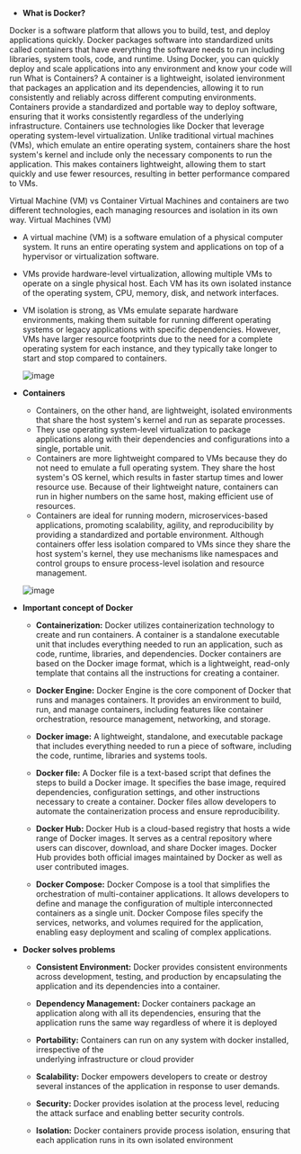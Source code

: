 - **What is Docker?**

Docker is a software platform that allows you to build, test, and deploy applications quickly. Docker packages software into standardized units called containers that have everything the software needs to run including libraries, system tools, code, and runtime. Using Docker, you can quickly deploy and scale applications into any environment and know your code will run
What is Containers?
A container is a lightweight, isolated ienvironment that packages an application and its dependencies, allowing it to run consistently and reliably across different computing environments. Containers provide a standardized and portable way to deploy software, ensuring that it works consistently regardless of the underlying infrastructure.
Containers use technologies like Docker that leverage operating system-level virtualization. Unlike traditional virtual machines (VMs), which emulate an entire operating system, containers share the host system's kernel and include only the necessary components to run the application. This makes containers lightweight, allowing them to start quickly and use fewer resources, resulting in better performance compared to VMs.

Virtual Machine (VM) vs Container 
Virtual Machines and containers are two different technologies, each managing resources and isolation in its own way.
Virtual Machines (VM)
* 	A virtual machine (VM) is a software emulation of a physical computer system. It runs an entire operating system and applications on top of a hypervisor or virtualization software.
* VMs provide hardware-level virtualization, allowing multiple VMs to operate on a single physical host. Each VM has its own isolated instance of the operating system, CPU, memory, disk, and network interfaces. 
* VM isolation is strong, as VMs emulate separate hardware environments, making them suitable for running different operating systems or legacy applications with specific dependencies. However, VMs have larger resource footprints due to the need for a complete operating system for each instance, and they typically take longer to start and stop compared to containers.

    ![image](https://github.com/user-attachments/assets/7ddd2e09-3e8c-4f19-be1a-da2bf2e6a8d2)

- **Containers**
  
  *   Containers, on the other hand, are lightweight, isolated environments that share the host system's kernel and run as separate processes. 
  *   They use operating system-level virtualization to package applications along with their dependencies and configurations into a single, portable unit. 
  *   Containers are more lightweight compared to VMs because they do not need to emulate a full operating system. They share the host system's OS kernel,
      which results in faster startup times and lower resource use. Because of their lightweight nature, containers can run in higher numbers on the same
      host, making efficient use of resources. 
  *   Containers are ideal for running modern, microservices-based applications, promoting scalability, agility, and reproducibility by providing a standardized 
      and portable environment. Although containers offer less isolation compared to VMs since they share the host system's kernel, they use mechanisms like 
      namespaces and control groups to ensure process-level isolation and resource management.
     
    ![image](https://github.com/user-attachments/assets/f37ae62c-30db-4ece-9866-2b26e8f3d7ed)

- **Important concept of Docker**
 
   - **Containerization:** Docker utilizes containerization technology to create and run containers. A container is a standalone executable unit that includes everything needed to run an application, such as code, runtime, libraries, and dependencies. Docker containers are based on the Docker image format, which is a lightweight, read-only template that contains all the instructions for creating a container. 
 
  - **Docker Engine:** Docker Engine is the core component of Docker that runs and manages containers. It provides an environment to build, run, and manage containers, including features like container orchestration, resource management, networking, and storage.
 
  - **Docker image:** A lightweight, standalone, and executable package that includes everything needed to run a piece of software, including the code, runtime, libraries and systems tools.
 
  - **Docker file:** A Docker file is a text-based script that defines the steps to build a Docker image. It specifies the base image, required dependencies, configuration settings, and other instructions necessary to create a container. Docker files allow developers to automate the containerization process and ensure reproducibility.
 
  - **Docker Hub:** Docker Hub is a cloud-based registry that hosts a wide range of Docker images. It serves as a central repository where users can discover, download, and share Docker images. Docker Hub provides both official images maintained by Docker as well as user contributed images. 
 
  - **Docker Compose:** Docker Compose is a tool that simplifies the orchestration of multi-container applications. It allows developers to define and manage the configuration of multiple interconnected containers as a single unit. Docker Compose files specify the services, networks, and volumes required for the application, enabling easy deployment and scaling of complex applications. 

- **Docker solves problems** 
       
  -	**Consistent Environment:** Docker provides consistent environments across development, testing, and production by encapsulating the application and its dependencies into a container.

  -	**Dependency Management:**  Docker containers package an application along with all its dependencies, ensuring that the application runs the same way regardless of where it is deployed

  - **Portability:** Containers can run on any system with docker installed, irrespective of the  
underlying infrastructure or cloud provider 

  - **Scalability:** Docker empowers developers to create or destroy several instances of the application in response to user demands.

  - **Security:** Docker provides isolation at the process level, reducing the attack surface and enabling better security controls.

  - **Isolation:** Docker containers provide process isolation, ensuring that each application runs in its own isolated environment








